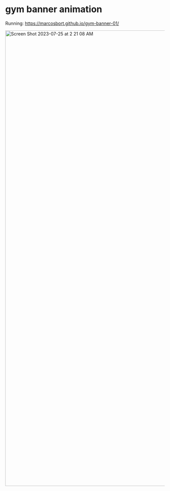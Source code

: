 # gym banner animation

Running: https://marcosbort.github.io/gym-banner-01/

<img width="1440" alt="Screen Shot 2023-07-25 at 2 21 08 AM" src="https://github.com/marcosbort/gym-banner-01/assets/86331998/40ec7d19-a20d-4ce6-afe6-903e8b97c721">
